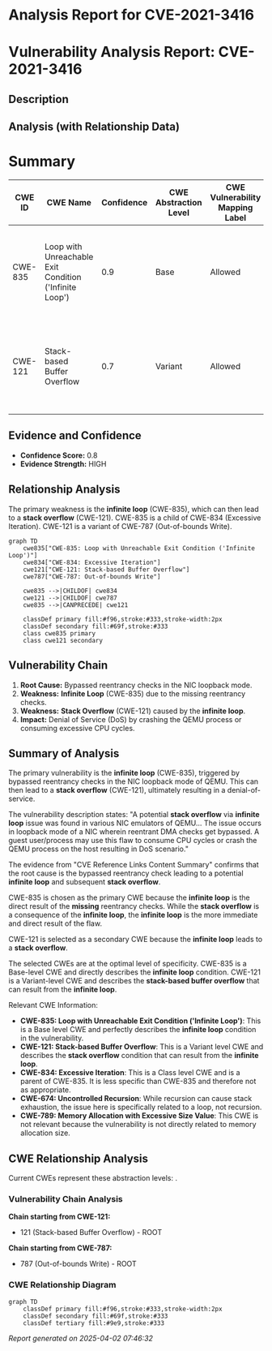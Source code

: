 # Analysis Report for CVE-2021-3416

# Vulnerability Analysis Report: CVE-2021-3416

## Description



## Analysis (with Relationship Data)

# Summary
| CWE ID | CWE Name | Confidence | CWE Abstraction Level | CWE Vulnerability Mapping Label | CWE-Vulnerability Mapping Notes |
|---|---|---|---|---|---|
| CWE-835 | Loop with Unreachable Exit Condition ('Infinite Loop') | 0.9 | Base | Allowed | Primary CWE: The vulnerability is caused by an **infinite loop** due to bypassed reentrancy checks. |
| CWE-121 | Stack-based Buffer Overflow | 0.7 | Variant | Allowed | Secondary CWE: The **infinite loop** can lead to a **stack overflow**, making this a contributing factor. |

## Evidence and Confidence

*   **Confidence Score:** 0.8
*   **Evidence Strength:** HIGH

## Relationship Analysis
The primary weakness is the **infinite loop** (CWE-835), which can then lead to a **stack overflow** (CWE-121). CWE-835 is a child of CWE-834 (Excessive Iteration). CWE-121 is a variant of CWE-787 (Out-of-bounds Write).

```mermaid
graph TD
    cwe835["CWE-835: Loop with Unreachable Exit Condition ('Infinite Loop')"]
    cwe834["CWE-834: Excessive Iteration"]
    cwe121["CWE-121: Stack-based Buffer Overflow"]
    cwe787["CWE-787: Out-of-bounds Write"]

    cwe835 -->|CHILDOF| cwe834
    cwe121 -->|CHILDOF| cwe787
    cwe835 -->|CANPRECEDE| cwe121

    classDef primary fill:#f96,stroke:#333,stroke-width:2px
    classDef secondary fill:#69f,stroke:#333
    class cwe835 primary
    class cwe121 secondary
```

## Vulnerability Chain
1.  **Root Cause:** Bypassed reentrancy checks in the NIC loopback mode.
2.  **Weakness:** **Infinite Loop** (CWE-835) due to the missing reentrancy checks.
3.  **Weakness:** **Stack Overflow** (CWE-121) caused by the **infinite loop**.
4.  **Impact:** Denial of Service (DoS) by crashing the QEMU process or consuming excessive CPU cycles.

## Summary of Analysis
The primary vulnerability is the **infinite loop** (CWE-835), triggered by bypassed reentrancy checks in the NIC loopback mode of QEMU. This can then lead to a **stack overflow** (CWE-121), ultimately resulting in a denial-of-service.

The vulnerability description states: "A potential **stack overflow** via **infinite loop** issue was found in various NIC emulators of QEMU... The issue occurs in loopback mode of a NIC wherein reentrant DMA checks get bypassed. A guest user/process may use this flaw to consume CPU cycles or crash the QEMU process on the host resulting in DoS scenario."

The evidence from "CVE Reference Links Content Summary" confirms that the root cause is the bypassed reentrancy check leading to a potential **infinite loop** and subsequent **stack overflow**.

CWE-835 is chosen as the primary CWE because the **infinite loop** is the direct result of the **missing** reentrancy checks. While the **stack overflow** is a consequence of the **infinite loop**, the **infinite loop** is the more immediate and direct result of the flaw.

CWE-121 is selected as a secondary CWE because the **infinite loop** leads to a **stack overflow**.

The selected CWEs are at the optimal level of specificity. CWE-835 is a Base-level CWE and directly describes the **infinite loop** condition. CWE-121 is a Variant-level CWE and describes the **stack-based buffer overflow** that can result from the **infinite loop**.

Relevant CWE Information:
-   **CWE-835: Loop with Unreachable Exit Condition ('Infinite Loop')**: This is a Base level CWE and perfectly describes the **infinite loop** condition in the vulnerability.
-   **CWE-121: Stack-based Buffer Overflow**: This is a Variant level CWE and describes the **stack overflow** condition that can result from the **infinite loop**.
-   **CWE-834: Excessive Iteration**: This is a Class level CWE and is a parent of CWE-835. It is less specific than CWE-835 and therefore not as appropriate.
-   **CWE-674: Uncontrolled Recursion**: While recursion can cause stack exhaustion, the issue here is specifically related to a loop, not recursion.
-   **CWE-789: Memory Allocation with Excessive Size Value**: This CWE is not relevant because the vulnerability is not directly related to memory allocation size.


## CWE Relationship Analysis

Current CWEs represent these abstraction levels: .


### Vulnerability Chain Analysis

**Chain starting from CWE-121:**
- 121 (Stack-based Buffer Overflow) - ROOT


**Chain starting from CWE-787:**
- 787 (Out-of-bounds Write) - ROOT



### CWE Relationship Diagram

```mermaid
graph TD
    classDef primary fill:#f96,stroke:#333,stroke-width:2px
    classDef secondary fill:#69f,stroke:#333
    classDef tertiary fill:#9e9,stroke:#333
```



*Report generated on 2025-04-02 07:46:32*

